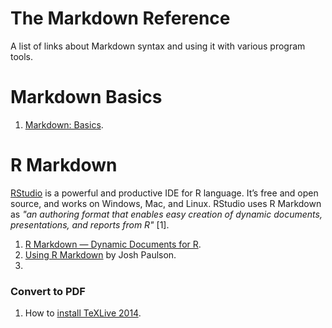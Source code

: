 The Markdown Reference
==================
A list of links about Markdown syntax and using it with various program tools.

# Markdown Basics
1. [Markdown: Basics](http://daringfireball.net/projects/markdown/basics).

# R Markdown
[RStudio](http://www.rstudio.com/) is a powerful and productive IDE for R language. It’s free and open source, and works on Windows, Mac, and Linux. RStudio uses R Markdown as *"an authoring format that enables easy creation of dynamic documents, presentations, and reports from R"* [1].

1. [R Markdown — Dynamic Documents for R](http://rmarkdown.rstudio.com/?version=0.98.1074&mode=desktop).
2. [Using R Markdown](https://support.rstudio.com/hc/en-us/articles/200552086-Using-R-Markdown) by Josh Paulson.
3. 

### Convert to PDF
1. How to [install TeXLive 2014](http://askubuntu.com/questions/486170/upgrade-from-tex-live-from-2013-to-2014-on-ubuntu-14-04).
